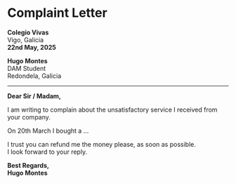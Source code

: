 # Complaint Letter

**Colegio Vivas**  
Vigo, Galicia  
**22nd May, 2025**  

**Hugo Montes**  
DAM Student  
Redondela, Galicia  

---

**Dear Sir / Madam,**  

I am writing to complain about the unsatisfactory service I received from your company.  

On 20th March I bought a ...  

I trust you can refund me the money please, as soon as possible.  
I look forward to your reply.  

**Best Regards,**  
**Hugo Montes**

